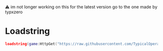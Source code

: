 ⚠️ im not longer working on this for the latest version go to the one made by typxzero

# Loadstring
```lua
loadstring(game:HttpGet("https://raw.githubusercontent.com/TypicalOperator/LifeInParadiseAdminScript/main/script.lua"))()
```
